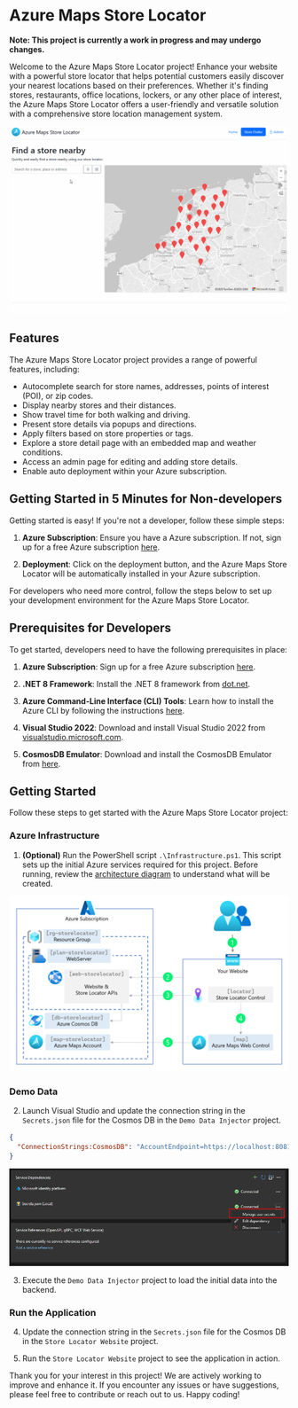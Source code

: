 # Azure Maps Store Locator

**Note: This project is currently a work in progress and may undergo changes.**

Welcome to the Azure Maps Store Locator project! Enhance your website with a powerful store locator that helps potential customers easily discover your nearest locations based on their preferences. Whether it's finding stores, restaurants, office locations, lockers, or any other place of interest, the Azure Maps Store Locator offers a user-friendly and versatile solution with a comprehensive store location management system.

![Azure Maps Store Locator](Images/Animation.gif)

## Features

The Azure Maps Store Locator project provides a range of powerful features, including:

- Autocomplete search for store names, addresses, points of interest (POI), or zip codes.
- Display nearby stores and their distances.
- Show travel time for both walking and driving.
- Present store details via popups and directions.
- Apply filters based on store properties or tags.
- Explore a store detail page with an embedded map and weather conditions.
- Access an admin page for editing and adding store details.
- Enable auto deployment within your Azure subscription.

## Getting Started in 5 Minutes for Non-developers

Getting started is easy! If you're not a developer, follow these simple steps:

1. **Azure Subscription**: Ensure you have a Azure subscription. If not, sign up for a free Azure subscription [here](https://azure.microsoft.com/free).

2. **Deployment**: Click on the deployment button, and the Azure Maps Store Locator will be automatically installed in your Azure subscription.

<!-- ![Deploy to Azure](https://aka.ms/deploytoazurebutton) -->

<!-- https://learn.microsoft.com/en-us/azure/azure-resource-manager/templates/deploy-to-azure-button -->

For developers who need more control, follow the steps below to set up your development environment for the Azure Maps Store Locator.

## Prerequisites for Developers

To get started, developers need to have the following prerequisites in place:

1. **Azure Subscription**: Sign up for a free Azure subscription [here](https://azure.microsoft.com/free).

2. **.NET 8 Framework**: Install the .NET 8 framework from [dot.net](https://dot.net/).

3. **Azure Command-Line Interface (CLI) Tools**: Learn how to install the Azure CLI by following the instructions [here](https://docs.microsoft.com/en-us/cli/azure/install-azure-cli).

4. **Visual Studio 2022**: Download and install Visual Studio 2022 from [visualstudio.microsoft.com](https://visualstudio.microsoft.com/).

5. **CosmosDB Emulator**: Download and install the CosmosDB Emulator from [here](https://docs.microsoft.com/en-us/azure/cosmos-db/local-emulator).

## Getting Started

Follow these steps to get started with the Azure Maps Store Locator project:

### Azure Infrastructure

1. **(Optional)** Run the PowerShell script `.\Infrastructure.ps1`. This script sets up the initial Azure services required for this project. Before running, review the [architecture diagram](Images/Architecture.png) to understand what will be created.

![architecture diagram](Images/Architecture.png)

### Demo Data

2. Launch Visual Studio and update the connection string in the `Secrets.json` file for the Cosmos DB in the `Demo Data Injector` project.

```json
{
  "ConnectionStrings:CosmosDB": "AccountEndpoint=https://localhost:8081/;AccountKey=YOUR_LOCAL_KEY;"
}
```

![secrets.json](Images/secrets.png)

3. Execute the `Demo Data Injector` project to load the initial data into the backend.

### Run the Application

4. Update the connection string in the `Secrets.json` file for the Cosmos DB in the `Store Locator Website` project.

5. Run the `Store Locator Website` project to see the application in action.

Thank you for your interest in this project! We are actively working to improve and enhance it. If you encounter any issues or have suggestions, please feel free to contribute or reach out to us. Happy coding!
